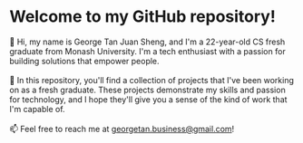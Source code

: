 # Welcome to my GitHub repository!
👋 Hi, my name is George Tan Juan Sheng, and I'm a 22-year-old CS fresh graduate from Monash University. I'm a tech enthusiast with a passion for building solutions that empower people.<br/>
<br/>
💭 In this repository, you'll find a collection of projects that I've been working on as a fresh graduate. These projects demonstrate my skills and passion for technology, and I hope they'll give you a sense of the kind of work that I'm capable of.<br/>
<br/>
📫 Feel free to reach me at georgetan.business@gmail.com!

<!---
GeorgeTan615/GeorgeTan615 is a ✨ special ✨ repository because its `README.md` (this file) appears on your GitHub profile.
You can click the Preview link to take a look at your changes.
--->
